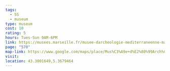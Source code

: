 ```yaml
---
tags:
  - 5S
  - museum
type: museum
cost: 10
rating: 5
hours: Tues-Sun 9AM-6PM
link: https://musees.marseille.fr/musee-darcheologie-mediterraneenne-mam
page: "570"
map-link: https://www.google.com/maps/place/Mus%C3%A9e+d%E2%80%99Arch%C3%A9ologie+M%C3%A9diterran%C3%A9enne/@43.3001635,5.363101,17z/data=!3m2!4b1!5s0x12c9c0ea02382fdb:0xa22a502e323e51e9!4m6!3m5!1s0x12c9c1e8aebdeb3f:0x9de487f704e5744a!8m2!3d43.3001597!4d5.3679719!16s%2Fg%2F122n0g4d?entry=ttu&g_ep=EgoyMDI0MTAwNy4xIKXMDSoASAFQAw%3D%3D
visit: 
location: 43.3001649,5.3679464
---
```

